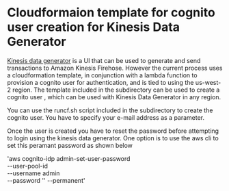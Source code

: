 # Cloudformaion template for cognito user creation for Kinesis Data Generator

[Kinesis data generator](https://awslabs.github.io/amazon-kinesis-data-generator/) is a UI that can be used to generate and send transactions to Amazon Kinesis Firehose. However the current process uses a cloudformation template, in conjunction with a lambda function to provision a cognito user for authentication, and is tied to using the us-west-2 region. The template included in the subdirectory can be used to create a cognito user , which can be used with Kinesis Data Generator in any region.

You can use the runcf.sh script included in the subdirectory to create the cognito user. You have to specify your e-mail address as a parameter.

Once the user is created you have to reset the password before attempting to login using the kinesis data generator.
One option is to use the aws cli to set this peramant password as shown below

'aws cognito-idp admin-set-user-password \
--user-pool-id <YourUserPoolIdHere> \
--username admin \
--password '<YourNewPassword>' --permanent'
